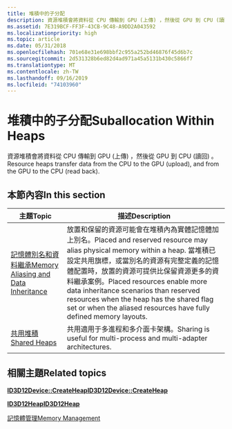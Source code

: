 ```yaml
---
title: 堆積中的子分配
description: 資源堆積會將資料從 CPU 傳輸到 GPU (上傳) ，然後從 GPU 到 CPU (讀回) 。
ms.assetid: 7E319BCF-FF3F-43CB-9C48-A9DD2A043592
ms.localizationpriority: high
ms.topic: article
ms.date: 05/31/2018
ms.openlocfilehash: 701e68e31e698bbf2c955a252bd46876f45d6b7c
ms.sourcegitcommit: 2d531328b6ed82d4ad971a45a5131b430c5866f7
ms.translationtype: MT
ms.contentlocale: zh-TW
ms.lasthandoff: 09/16/2019
ms.locfileid: "74103960"
---
```

# <a name="suballocation-within-heaps"></a><span data-ttu-id="02985-103">堆積中的子分配</span><span class="sxs-lookup"><span data-stu-id="02985-103">Suballocation Within Heaps</span></span>

<span data-ttu-id="02985-104">資源堆積會將資料從 CPU 傳輸到 GPU (上傳) ，然後從 GPU 到 CPU (讀回) 。</span><span class="sxs-lookup"><span data-stu-id="02985-104">Resource heaps transfer data from the CPU to the GPU (upload), and from the GPU to the CPU (read back).</span></span>

## <a name="in-this-section"></a><span data-ttu-id="02985-105">本節內容</span><span class="sxs-lookup"><span data-stu-id="02985-105">In this section</span></span>



| <span data-ttu-id="02985-106">主題</span><span class="sxs-lookup"><span data-stu-id="02985-106">Topic</span></span>                                                                                       | <span data-ttu-id="02985-107">描述</span><span class="sxs-lookup"><span data-stu-id="02985-107">Description</span></span>                                                                                                                                                                                                                                                              |
|---------------------------------------------------------------------------------------------|--------------------------------------------------------------------------------------------------------------------------------------------------------------------------------------------------------------------------------------------------------------------------|
| [<span data-ttu-id="02985-108">記憶體別名和資料繼承</span><span class="sxs-lookup"><span data-stu-id="02985-108">Memory Aliasing and Data Inheritance</span></span>](memory-aliasing-and-data-inheritance.md)<br/> | <span data-ttu-id="02985-109">放置和保留的資源可能會在堆積內為實體記憶體加上別名。</span><span class="sxs-lookup"><span data-stu-id="02985-109">Placed and reserved resource may alias physical memory within a heap.</span></span> <span data-ttu-id="02985-110">當堆積已設定共用旗標，或當別名的資源有完整定義的記憶體配置時，放置的資源可提供比保留資源更多的資料繼承案例。</span><span class="sxs-lookup"><span data-stu-id="02985-110">Placed resources enable more data inheritance scenarios than reserved resources when the heap has the shared flag set or when the aliased resources have fully defined memory layouts.</span></span> <br/> |
| [<span data-ttu-id="02985-111">共用堆積</span><span class="sxs-lookup"><span data-stu-id="02985-111">Shared Heaps</span></span>](shared-heaps.md)<br/>                                                 | <span data-ttu-id="02985-112">共用適用于多進程和多介面卡架構。</span><span class="sxs-lookup"><span data-stu-id="02985-112">Sharing is useful for multi-process and multi-adapter architectures.</span></span><br/>                                                                                                                                                                                          |



 

## <a name="related-topics"></a><span data-ttu-id="02985-113">相關主題</span><span class="sxs-lookup"><span data-stu-id="02985-113">Related topics</span></span>

<dl> <dt>

[<span data-ttu-id="02985-114">**ID3D12Device::CreateHeap**</span><span class="sxs-lookup"><span data-stu-id="02985-114">**ID3D12Device::CreateHeap**</span></span>](/windows/desktop/api/d3d12/nf-d3d12-id3d12device-createheap)
</dt> <dt>

[<span data-ttu-id="02985-115">**ID3D12Heap**</span><span class="sxs-lookup"><span data-stu-id="02985-115">**ID3D12Heap**</span></span>](/windows/desktop/api/d3d12/nn-d3d12-id3d12heap)
</dt> <dt>

[<span data-ttu-id="02985-116">記憶體管理</span><span class="sxs-lookup"><span data-stu-id="02985-116">Memory Management</span></span>](memory-management.md)
</dt> </dl>

 

 





